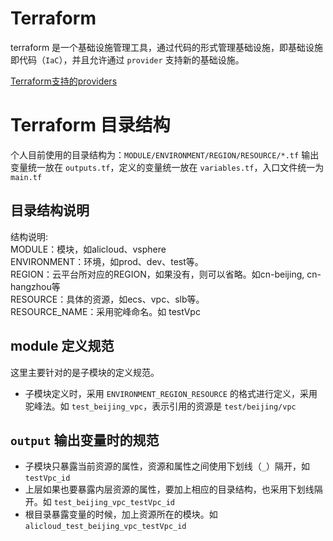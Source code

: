 # Terraform

terraform 是一个基础设施管理工具，通过代码的形式管理基础设施，即基础设施即代码（`IaC`），并且允许通过 `provider` 支持新的基础设施。

[Terraform支持的providers](https://www.terraform.io/docs/providers/index.html)

# Terraform 目录结构

个人目前使用的目录结构为：`MODULE/ENVIRONMENT/REGION/RESOURCE/*.tf`
输出变量统一放在 `outputs.tf`，定义的变量统一放在 `variables.tf`，入口文件统一为 `main.tf`

## 目录结构说明

结构说明:  
MODULE：模块，如alicloud、vsphere  
ENVIRONMENT：环境，如prod、dev、test等。  
REGION：云平台所对应的REGION，如果没有，则可以省略。如cn-beijing, cn-hangzhou等  
RESOURCE：具体的资源，如ecs、vpc、slb等。  
RESOURCE_NAME：采用驼峰命名。如 testVpc  


## module 定义规范
这里主要针对的是子模块的定义规范。
* 子模块定义时，采用 `ENVIRONMENT_REGION_RESOURCE` 的格式进行定义，采用驼峰法。如 `test_beijing_vpc`，表示引用的资源是 `test/beijing/vpc`


## `output` 输出变量时的规范
* 子模块只暴露当前资源的属性，资源和属性之间使用下划线（`_`）隔开，如 `testVpc_id`
* 上层如果也要暴露内层资源的属性，要加上相应的目录结构，也采用下划线隔开。如 `test_beijing_vpc_testVpc_id`
* 根目录暴露变量的时候，加上资源所在的模块。如 `alicloud_test_beijing_vpc_testVpc_id`